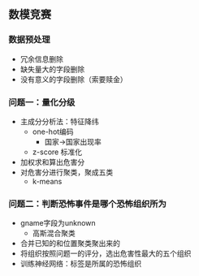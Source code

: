 ## 数模竞赛

### 数据预处理

- 冗余信息删除
- 缺失量大的字段删除
- 没有意义的字段删除（索要赎金）

### 问题一：量化分级

- 主成分分析法：特征降纬
  - one-hot编码
    - 国家->国家出现率
  - z-score 标准化
- 加权求和算出危害分
- 对危害分进行聚类，聚成五类
  - k-means

### 问题二：判断恐怖事件是哪个恐怖组织所为

- gname字段为unknown
  - 高斯混合聚类
- 合并已知的和位置聚类聚出来的
- 将组织按照问题一的评分，选出危害性最大的五个组织
- 训练神经网络：标签是所属的恐怖组织